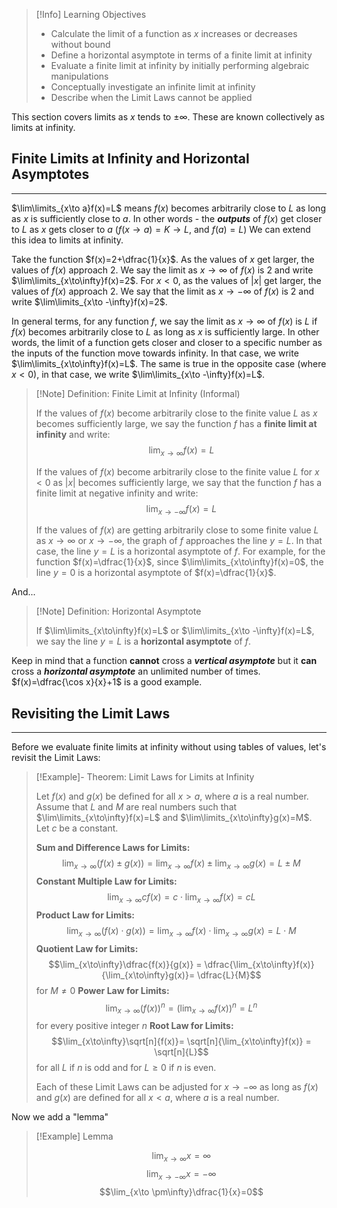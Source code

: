 >[!Info] Learning Objectives
>
>- Calculate the limit of a function as $x$ increases or decreases without bound
>- Define a horizontal asymptote in terms of a finite limit at infinity
>- Evaluate a finite limit at infinity by initially performing algebraic manipulations
>- Conceptually investigate an infinite limit at infinity
>- Describe when the Limit Laws cannot be applied

This section covers limits as $x$ tends to $\pm\infty$. These are known collectively as limits at infinity.

## Finite Limits at Infinity and Horizontal Asymptotes
---

$\lim\limits_{x\to a}f(x)=L$ means $f(x)$ becomes arbitrarily close to $L$ as long as $x$ is sufficiently close to $a$. In other words - the **_outputs_** of $f(x)$ get closer to $L$ as $x$ gets closer to $a$ ($f(x\to a)=K \to L$, and $f(a)=L$) We can extend this idea to limits at infinity.

Take the function $f(x)=2+\dfrac{1}{x}$. As the values of $x$ get larger, the values of $f(x)$ approach 2. We say the limit as $x\to\infty$ of $f(x)$ is 2 and write $\lim\limits_{x\to\infty}f(x)=2$.
For $x<0$, as the values of $|x|$ get larger, the values of $f(x)$ approach 2. We say that the limit as $x\to -\infty$ of $f(x)$ is 2 and write $\lim\limits_{x\to -\infty}f(x)=2$.

In general terms, for any function $f$, we say the limit as $x\to\infty$ of $f(x)$ is $L$ if $f(x)$ becomes arbitrarily close to $L$ as long as $x$ is sufficiently large. In other words, the limit of a function gets closer and closer to a specific number as the inputs of the function move towards infinity. In that case, we write $\lim\limits_{x\to\infty}f(x)=L$. The same is true in the opposite case (where $x<0$), in that case, we write $\lim\limits_{x\to -\infty}f(x)=L$.

>[!Note] Definition: Finite Limit at Infinity (Informal)
>
>If the values of $f(x)$ become arbitrarily close to the finite value $L$ as $x$ becomes sufficiently large, we say the function $f$ has a **finite limit at infinity** and write: $$\lim_{x\to\infty}f(x)=L$$
>
>If the values of $f(x)$ become arbitrarily close to the finite value $L$ for $x<0$ as $|x|$ becomes sufficiently large, we say that the function $f$ has a finite limit at negative infinity and write: $$\lim_{x\to -\infty}f(x)=L$$
>
>If the values of $f(x)$ are getting arbitrarily close to some finite value $L$ as $x\to\infty$ or $x\to -\infty$, the graph of $f$ approaches the line $y=L$. In that case, the line $y=L$ is a horizontal asymptote of $f$. For example, for the function $f(x)=\dfrac{1}{x}$, since $\lim\limits_{x\to\infty}f(x)=0$, the line $y=0$ is a horizontal asymptote of $f(x)=\dfrac{1}{x}$.

And...

>[!Note] Definition: Horizontal Asymptote
>
>If $\lim\limits_{x\to\infty}f(x)=L$ or $\lim\limits_{x\to -\infty}f(x)=L$, we say the line $y=L$ is a **horizontal asymptote** of $f$.

Keep in mind that a function **cannot** cross a **_vertical asymptote_** but it **can** cross a **_horizontal asymptote_** an unlimited number of times. $f(x)=\dfrac{\cos x}{x}+1$ is a good example.

## Revisiting the Limit Laws
---

Before we evaluate finite limits at infinity without using tables of values, let's revisit the Limit Laws:

>[!Example]- Theorem: Limit Laws for Limits at Infinity
>
>Let $f(x)$ and $g(x)$ be defined for all $x>a$, where $a$ is a real number. Assume that $L$ and $M$ are real numbers such that $\lim\limits_{x\to\infty}f(x)=L$ and $\lim\limits_{x\to\infty}g(x)=M$. Let $c$ be a constant.
>
>**Sum and Difference Laws for Limits:** $$\lim_{x\to\infty}(f(x)\pm g(x))=\lim_{x\to\infty}f(x)\pm \lim_{x\to\infty}g(x)=L\pm M$$
>**Constant Multiple Law for Limits:** $$\lim_{x\to\infty}cf(x)= c\cdot\lim_{x\to\infty}f(x)= cL$$
>**Product Law for Limits:** $$\lim_{x\to\infty}(f(x)\cdot g(x))= \lim_{x\to\infty}f(x) \cdot \lim_{x\to\infty}g(x) = L \cdot M$$
>**Quotient Law for Limits:** $$\lim_{x\to\infty}\dfrac{f(x)}{g(x)} = \dfrac{\lim_{x\to\infty}f(x)}{\lim_{x\to\infty}g(x)}= \dfrac{L}{M}$$ for $M\not=0$
>**Power Law for Limits:** $$\lim_{x\to\infty}(f(x))^n=(\lim_{x\to\infty}f(x))^n=L^n$$ for every positive integer $n$
>**Root Law for Limits:** $$\lim_{x\to\infty}\sqrt[n]{f(x)}= \sqrt[n]{\lim_{x\to\infty}f(x)} = \sqrt[n]{L}$$ for all $L$ if $n$ is odd and for $L\ge 0$ if $n$ is even.
>
>Each of these Limit Laws can be adjusted for $x\to -\infty$ as long as $f(x)$ and $g(x)$ are defined for all $x<a$, where $a$ is a real number.

Now we add a "lemma"

>[!Example] Lemma
>
>$$\lim_{x\to\infty}x=\infty$$
>$$\lim_{x\to -\infty}x=-\infty$$
>$$\lim_{x\to \pm\infty}\dfrac{1}{x}=0$$



